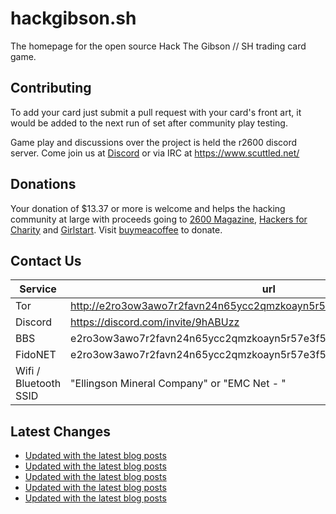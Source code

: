 # hackgibson.sh
The homepage for the open source Hack The Gibson // SH trading card game.


## Contributing

To add your card just submit a pull request with your card's front art, it would be added to the next run of set after community play testing.

Game play and discussions over the project is held the r2600 discord server. Come join us at [Discord](https://discord.com/invite/9hABUzz) or via IRC at https://www.scuttled.net/


## Donations

Your donation of $13.37 or more is welcome and helps the hacking community at large with proceeds going to [2600 Magazine](https://2600.com/), [Hackers for Charity](https://hackersforcharity.org) and [Girlstart](https://girlstart.org).  Visit [buymeacoffee](https://www.buymeacoffee.com/hackgibson.sh) to donate.


## Contact Us

Service | url
-|-
Tor | http://e2ro3ow3awo7r2favn24n65ycc2qmzkoayn5r57e3f56nvjwdcgg32ad.onion
Discord | https://discord.com/invite/9hABUzz
BBS | e2ro3ow3awo7r2favn24n65ycc2qmzkoayn5r57e3f56nvjwdcgg32ad.onion:23
FidoNET | e2ro3ow3awo7r2favn24n65ycc2qmzkoayn5r57e3f56nvjwdcgg32ad.onion:24554
Wifi / Bluetooth SSID | "Ellingson Mineral Company" or "EMC Net - <fidonet address>"

## Latest Changes
<!-- BLOG-POST-LIST:START -->
- [Updated with the latest blog posts](https://github.com/DFW2600/hackgibson.sh/commit/623e6b436a482db6f9e5e311125305619d661413)
- [Updated with the latest blog posts](https://github.com/DFW2600/hackgibson.sh/commit/f247b3e6d60f1b99c330eb715313fd66112dc86e)
- [Updated with the latest blog posts](https://github.com/DFW2600/hackgibson.sh/commit/8f64ae99a7348527a845f6539c7575ea42b1a42b)
- [Updated with the latest blog posts](https://github.com/DFW2600/hackgibson.sh/commit/79202442d5c7d7d9434c1238932b620bd37c687c)
- [Updated with the latest blog posts](https://github.com/DFW2600/hackgibson.sh/commit/789cbef0c8ef422adb87a9d50dc83329afcdd3d5)
<!-- BLOG-POST-LIST:END -->

